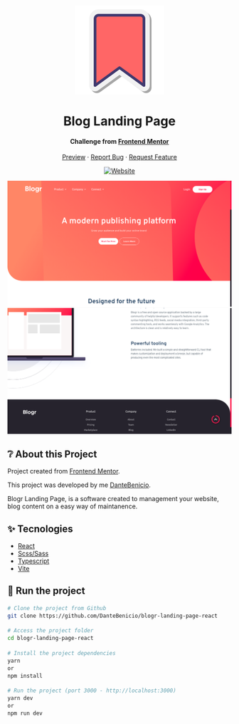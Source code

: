 <div align="center">
  <img src="./.github/favicon.min.svg"/>
  <h1>Blog Landing Page</h1>
  <h4>Challenge from <a href="https://www.frontendmentor.io/home">Frontend Mentor</a></h4>
  <div align="center">
    <p>
      <a href="https://blogr-landing-page-indol.vercel.app/">Preview</a> ·
      <a href="https://github.com/DanteBenicio/blogr-landing-page-react/issues">Report Bug</a> ·
      <a href="https://github.com/DanteBenicio/blogr-landing-page-react/pulls">Request Feature</a>
    </p>
  </div>

   [![Website](https://img.shields.io/website?down_color=critical&down_message=down&label=vercel&logo=vercel&style=for-the-badge&up_color=brightengreen&up_message=active&url=https://blogr-landing-page-indol.vercel.app/)](https://blogr-landing-page-indol.vercel.app/)

   <p>
    <img src="./.github/image-1.png" title="Website preview" alt="website preview"/>
    <img src="./.github/image-2.png" title="Website preview" alt="website preview"/>
   </p>
</div>

##

## ❔ About this Project

Project created from [Frontend&nbsp;Mentor](https://www.frontendmentor.io/home).

This project was developed by me [DanteBenicio](https://github.com/DanteBenicio).

Blogr Landing Page, is a software created to management your website, blog content on a easy way of maintanence.

##

## ✨ Tecnologies

- [React](https://pt-br.reactjs.org/)
- [Scss/Sass](https://sass-lang.com/)
- [Typescript](https://www.typescriptlang.org/)
- [Vite](https://vitejs.dev/)

##

## 🚀 Run the project

```bash
# Clone the project from Github
git clone https://github.com/DanteBenicio/blogr-landing-page-react

# Access the project folder
cd blogr-landing-page-react

# Install the project dependencies
yarn
or
npm install

# Run the project (port 3000 - http://localhost:3000)
yarn dev
or
npm run dev
```